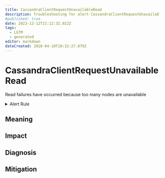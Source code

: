 ```yaml
---
title: CassandraClientRequestUnavailableRead
description: Troubleshooting for alert CassandraClientRequestUnavailableRead
#published: true
date: 2023-12-12T21:12:32.022Z
tags: 
  - LGTM
  - generated
editor: markdown
dateCreated: 2020-04-10T18:32:27.079Z
---
```


# CassandraClientRequestUnavailableRead

Read failures have occurred because too many nodes are unavailable

<details>
  <summary>Alert Rule</summary>

{{% rule "cassandra/criteo-cassandra-exporter.yml" "CassandraClientRequestUnavailableRead" %}}

{{% comment %}}

```yaml
alert: CassandraClientRequestUnavailableRead
expr: changes(cassandra_stats{name="org:apache:cassandra:metrics:clientrequest:read:unavailables:count"}[1m]) > 0
for: 0m
labels:
    severity: critical
annotations:
    summary: Cassandra client request unavailable read (instance {{ $labels.instance }})
    description: |-
        Read failures have occurred because too many nodes are unavailable
          VALUE = {{ $value }}
          LABELS = {{ $labels }}
    runbook: https://github.com/srerun/prometheus-alerts/blob/main/content/runbooks/criteo-cassandra-exporter/CassandraClientRequestUnavailableRead.md

```

{{% /comment %}}

</details>


## Meaning
[//]: # "Short paragraph that explains what the alert means"


## Impact
[//]: # "What could / will happen if the alert is not addressed"



## Diagnosis
[//]: # "Steps to take to identify the cause of the problem"



## Mitigation
[//]: # "The steps necessary to resolve the alert"
